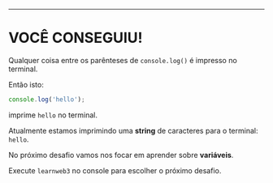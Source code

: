 ---

# VOCÊ CONSEGUIU!

Qualquer coisa entre os parênteses de `console.log()` é impresso no terminal.

Então isto:

```js
console.log('hello');
```

imprime `hello` no terminal.

Atualmente estamos imprimindo uma **string** de caracteres para o terminal: `hello`.

No próximo desafio vamos nos focar em aprender sobre **variáveis**.

Execute `learnweb3` no console para escolher o próximo desafio.
